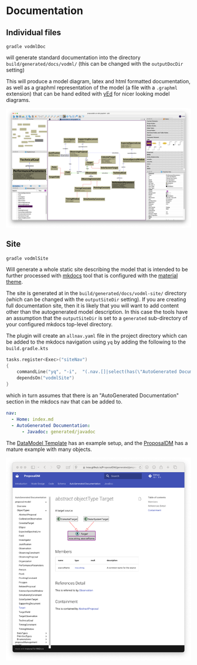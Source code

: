 Documentation
=============

## Individual files

```shell
gradle vodmlDoc 
```

will generate standard documentation into the directory `build/generated/docs/vodml/` (this can be changed with the `outputDocDir` setting)

This will produce a model diagram, latex and html formatted documentation, as well as a graphml  representation of the model (a file with a `.graphml` extension)
that can be hand edited with [yEd](https://www.yworks.com/products/yed) for nicer looking model diagrams.

![yed](images/yed.png)

## Site

```shell
gradle vodmlSite
```

Will generate a whole static site describing the model that is intended to be
further processed with [mkdocs](https://www.mkdocs.org) tool that is configured with the [material theme](https://squidfunk.github.io/mkdocs-material/).

The site is generated at in the `build/generated/docs/vodml-site/` directory (which can be 
changed with the `outputSiteDir` setting). If you are creating full documentation site, 
then it is likely that you will want to add content other than the autogenerated model 
description. In this case the tools have an assumption that the `outputSiteDir` is set to a
`generated` sub-directory of your configured mkdocs top-level directory.

The plugin will create an `allnav.yaml` file in the project directory which can be added to the mkdocs navigation using `yq` by adding the following to the `build.gradle.kts`

```kotlin
tasks.register<Exec>("siteNav")
{
    commandLine("yq", "-i",  "(.nav.[]|select(has(\"AutoGenerated Documentation\"))|.[\"AutoGenerated Documentation\"]) += load(\"allnav.yml\")", "mkdocs.yml")
    dependsOn("vodmlSite")
}

```

which in turn assumes that there is an "AutoGenerated Documentation" section in the mkdocs nav that can be added to.

```yaml
nav:
  - Home: index.md
  - AutoGenerated Documentation:
      - Javadoc: generated/javadoc
```


The [DataModel Template](https://github.com/ivoa/DataModelTemplate/) has an example setup, and the [ProposalDM](https://ivoa.github.io/ProposalDM/) has a mature example with many objects.

![proposal site](images/site_example.png)

